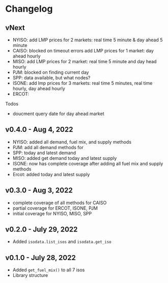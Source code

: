 # Changelog

## vNext

- NYISO: add LMP prices for 2 markets: real time 5 minute & day ahead 5 minute
- CAISO: blocked on timeout errors add LMP prices for 1 market: day ahead hourly
- MISO: add LMP prices for 2 market: real time 5 minute and day head hourly
- PJM: blocked on finding current day
- SPP: data available, but what nodes?
- ISONE: add lmp prices for 3 markets: real time 5 minutes, real time hourly, day ahead hourly
- ERCOT:

Todos

- doucment query date for day ahead market

## v0.4.0 - Aug 4, 2022

- NYISO: added all demand, fuel mix, and supply methods
- PJM: add all demand methods for
- SPP: today and latest demand
- MISO: added get demand today and latest supply
- ISONE: now has complete coverage after adding all fuel mix and supply methods
- Ercot: added today and latest supply

## v0.3.0 - Aug 3, 2022

- complete coverage of all methods for CAISO
- partial coverage for ERCOT, ISONE, PJM
- initial coverage for NYISO, MISO, SPP

## v0.2.0 - July 29, 2022

- Added `isodata.list_isos` and `isodata.get_iso`

## v0.1.0 - July 28, 2022

- Added `get_fuel_mix()` to all 7 isos
- Library structure
